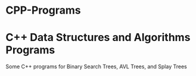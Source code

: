 # CPP-Programs
# C++ Data Structures and Algorithms Programs
Some C++ programs for Binary Search Trees, AVL Trees, and Splay Trees
